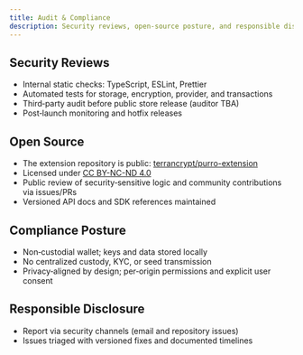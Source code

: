 ```yaml
---
title: Audit & Compliance
description: Security reviews, open-source posture, and responsible disclosure.
---
```


## Security Reviews
- Internal static checks: TypeScript, ESLint, Prettier
- Automated tests for storage, encryption, provider, and transactions
- Third‑party audit before public store release (auditor TBA)
- Post‑launch monitoring and hotfix releases

## Open Source
- The extension repository is public: [terrancrypt/purro-extension](https://github.com/terrancrypt/purro-extension)
- Licensed under [CC BY-NC-ND 4.0](https://creativecommons.org/licenses/by-nc-nd/4.0/)
- Public review of security‑sensitive logic and community contributions via issues/PRs
- Versioned API docs and SDK references maintained

## Compliance Posture
- Non‑custodial wallet; keys and data stored locally
- No centralized custody, KYC, or seed transmission
- Privacy‑aligned by design; per‑origin permissions and explicit user consent

## Responsible Disclosure
- Report via security channels (email and repository issues)
- Issues triaged with versioned fixes and documented timelines 